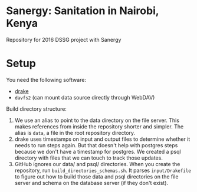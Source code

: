 # Sanergy: Sanitation in Nairobi, Kenya
Repository for 2016 DSSG project with Sanergy

# Setup
You need the following software:
* [drake](https://github.com/Factual/drake) 
* `davfs2` (can mount data source directly through WebDAV)

Build directory structure:

1. We use an alias to point to the data directory on the file server. This makes references from inside the repository shorter and simpler. The alias is `data`, a file in the root repository directory.  
2. drake uses timestamps on input and output files to determine whether it needs to run steps again. But that doesn't help with postgres steps because we don't have a timestamp for postgres. We created a psql directory with files that we can touch to track those updates.
3. GitHub ignores our data/ and psql/ directories. When you create the repository, run `build_directories_schemas.sh`. It parses `input/Drakefile` to figure out how to build those data and psql directories on the file server and schema on the database server (if they don't exist).  

